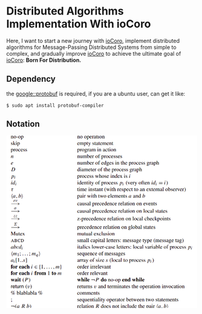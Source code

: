 # Distributed Algorithms Implementation With ioCoro
Here, I want to start a new journey with [ioCoro](https://github.com/wythers/ioCoro), implement distributed algorithms for Message-Passing Distributed Systems from simple to complex, and gradually improve [ioCoro](https://github.com/wythers/ioCoro) to achieve the ultimate goal of [ioCoro](https://github.com/wythers/ioCoro):  **Born For Distribution.**  
  
## Dependency
the [google::protobuf](https://github.com/protocolbuffers/protobuf) is required, if you are a ubuntu user, can get it like:
```shell
$ sudo apt install protobuf-compiler
```  
## Notation
![notation](./notation.png)  
